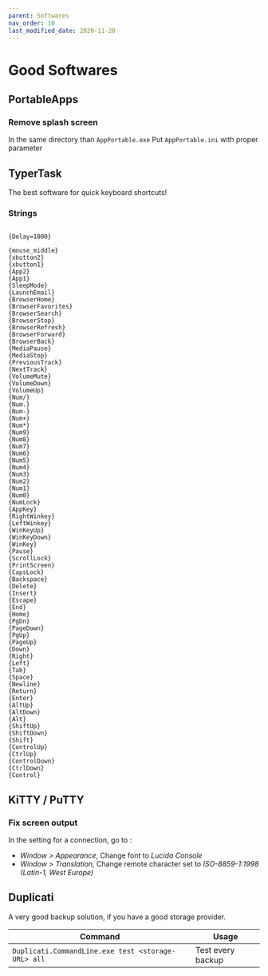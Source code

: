 ```yaml
---
parent: Softwares
nav_order: 10
last_modified_date: 2020-11-20
---
```


# Good Softwares

## PortableApps

### Remove splash screen

In the same directory than `AppPortable.exe`
Put `AppPortable.ini` with proper parameter

## TyperTask

The best software for quick keyboard shortcuts!

### Strings

```

{Delay=1000}

{mouse_middle}
{xbutton2}
{xbutton1}
{App2}
{App1}
{SleepMode}
{LaunchEmail}
{BrowserHome}
{BrowserFavorites}
{BrowserSearch}
{BrowserStop}
{BrowserRefresh}
{BrowserForward}
{BrowserBack}
{MediaPause}
{MediaStop}
{PreviousTrack}
{NextTrack}
{VolumeMute}
{VolumeDown}
{VolumeUp}
{Num/}
{Num.}
{Num-}
{Num+}
{Num*}
{Num9}
{Num8}
{Num7}
{Num6}
{Num5}
{Num4}
{Num3}
{Num2}
{Num1}
{Num0}
{NumLock}
{AppKey}
{RightWinkey}
{LeftWinkey}
{WinKeyUp}
{WinKeyDown}
{WinKey}
{Pause}
{ScrollLock}
{PrintScreen}
{CapsLock}
{Backspace}
{Delete}
{Insert}
{Escape}
{End}
{Home}
{PgDn}
{PageDown}
{PgUp}
{PageUp}
{Down}
{Right}
{Left}
{Tab}
{Space}
{Newline}
{Return}
{Enter}
{AltUp}
{AltDown}
{Alt}
{ShiftUp}
{ShiftDown}
{Shift}
{ControlUp}
{CtrlUp}
{ControlDown}
{CtrlDown}
{Control}
```

## KiTTY / PuTTY

### Fix screen output

In the setting for a connection, go to :

* *Window > Appearance*, Change font to *Lucida Console*
* *Window > Translation*, Change remote character set to *ISO-8859-1:1998 (Latin-1, West Europe)*

## Duplicati

A very good backup solution, if you have a good storage provider.

Command | Usage
-|-
`Duplicati.CommandLine.exe test <storage-URL> all`|Test every backup

